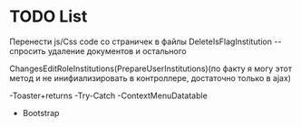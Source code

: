 ﻿# TODO List

Перенести js/Css code со страничек в файлы
DeleteIsFlagInstitution -- спросить удаление документов и остального

ChangesEditRoleInstitutions(PrepareUserInstitutions)(по факту я могу этот метод и не инифиализировать в контроллере, достаточно только в ajax)

-Toaster+returns
-Try-Catch
-ContextMenuDatatable

- Bootstrap